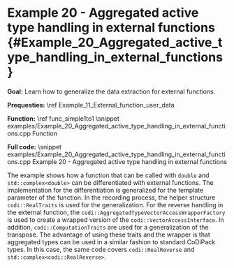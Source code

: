 Example 20 - Aggregated active type handling in external functions {#Example_20_Aggregated_active_type_handling_in_external_functions}
=======

**Goal:** Learn how to generalize the data extraction for external functions.

**Prequesties:** \ref Example_11_External_function_user_data

**Function:** \ref func_simple1to1
\snippet examples/Example_20_Aggregated_active_type_handling_in_external_functions.cpp Function

**Full code:**
\snippet examples/Example_20_Aggregated_active_type_handling_in_external_functions.cpp Example 20 - Aggregated active type handling in external functions


The example shows how a function that can be called with `double` and `std::complex<double>` can be differentiated with
external functions. The implementation for the differentiation is generalized for the template parameter of the
function. In the recording process, the helper structure `codi::RealTraits` is used for the generalization. For the
reverse handling in the external function, the `codi::AggregatedTypeVectorAccessWrapperFactory` is used to create a
wrapped version of the `codi::VectorAccessInterface`. In addition, `codi::ComputationTraits` are used for a
generalization of the transpose. The advantage of using these traits and the wrapper is that aggregated types can be
used in a similar fashion to standard CoDiPack types. In this case, the same code covers `codi::RealReverse` and
`std::complex<codi::RealReverse>`.
